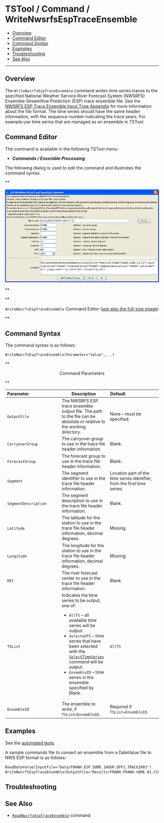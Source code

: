 # TSTool / Command / WriteNwsrfsEspTraceEnsemble #

*   [Overview](#overview)
*   [Command Editor](#command-editor)
*   [Command Syntax](#command-syntax)
*   [Examples](#examples)
*   [Troubleshooting](#troubleshooting)
*   [See Also](#see-also)

-------------------------

## Overview ##

The `WriteNwsrfsEspTraceEnsemble` command writes time series traces to the specified
National Weather Service River Forecast System (NWSRFS)
Ensemble Streamflow Prediction (ESP) trace ensemble file.
See the [NWSRFS ESP Trace Ensemble Input Type Appendix](../../datastore-ref/NWSRFSEspTraceEnsemble/NWSRFSEspTraceEnsemble.md) for more information about the file format.
The time series should have the same header information, with the sequence number indicating the trace years.
For example use time series that are managed as an ensemble in TSTool.

## Command Editor ##

The command is available in the following TSTool menu:

*   ***Commands / Ensemble Processing***

The following dialog is used to edit the command and illustrates the command syntax.

**<p style="text-align: center;">
![WriteNwsrfsEspTraceEnsemble](WriteNwsrfsEspTraceEnsemble.png)
</p>**

**<p style="text-align: center;">
`WriteNwsrfsEspTraceEnsemble` Command Editor (<a href="../WriteNwsrfsEspTraceEnsemble.png">see also the full-size image</a>)
</p>**

## Command Syntax ##

The command syntax is as follows:

```text
WriteNwsrfsEspTraceEnsemble(Parameter="Value",...)
```
**<p style="text-align: center;">
Command Parameters
</p>**

|**Parameter**&nbsp;&nbsp;&nbsp;&nbsp;&nbsp;&nbsp;&nbsp;&nbsp;&nbsp;&nbsp;&nbsp;&nbsp;&nbsp;&nbsp;&nbsp;&nbsp;&nbsp;&nbsp;&nbsp;&nbsp;&nbsp;&nbsp;&nbsp;&nbsp;&nbsp;|**Description**|**Default**&nbsp;&nbsp;&nbsp;&nbsp;&nbsp;&nbsp;&nbsp;&nbsp;&nbsp;&nbsp;&nbsp;&nbsp;&nbsp;&nbsp;&nbsp;&nbsp;&nbsp;&nbsp;&nbsp;&nbsp;&nbsp;&nbsp;&nbsp;&nbsp;&nbsp;&nbsp;&nbsp;|
|--------------|-----------------|-----------------|
| `OutputFile` | The NWSRFS ESP trace ensemble output file.  The path to the file can be absolute or relative to the working directory. | None – must be specified. |
| `CarryoverGroup` | The carryover group to use in the trace file header information | Blank. |
| `ForecastGroup` | The forecast group to use in the trace file header information. | Blank. |
| `Segment` | The segment identifier to use in the trace file header information. | Location part of the time series identifier, from the first time series. |
| `SegmentDescription` | The segment description to use in the trace file header information. | Blank. |
| `Latitude` | The latitude for the station to use in the trace file header information, decimal degrees. | Missing. |
| `Longitude` | The longitude for the station to use in the trace file header information, decimal degrees. | Missing. |
| `RFC` | The river forecast center to use in the trace file header information. | Blank. |
| `TSList` | Indicates the time series to be output, one of:<ul><li> `AllTS` – all available time series will be output.</li><li> `SelectedTS` – time series that have been selected with the [`SelectTimeSeries`](../SelectTimeSeries/SelectTimeSeries.md) command will be output.</li><li> `EnsembleID` – time series in the ensemble specified by Blank. | `AllTS` |
| `EnsembleID` | The ensemble to write, if `TSList=EnsembleID`. | Required if `TSList=EnsembleID`. |

## Examples ##

See the [automated tests](https://github.com/OpenCDSS/cdss-app-tstool-test/tree/master/test/commands/WriteNWSRFSESPTraceEnsemble).

A sample commands file to convert an ensemble from a DateValue file to NWS ESP format is as follows:

```
ReadDateValue(InputFile="Data/FRANH.ESP.SQME.1HOUR.QPF1.TRACE2001")
WriteNwsrfsEspTraceEnsemble(OutputFile="Results/FRANH.FRANH.SQME.01.CS",CarryoverGroup="FRANH",ForecastGroup="FRANH",SegmentDescription="FRANH",Latitude="43",Longitude="-72",RFC="NH",TSList="AllTS")
```

## Troubleshooting ##

## See Also ##

*   [`ReadNwsrfsEspTraceEnsemble`](../ReadNwsrfsEspTraceEnsemble/ReadNwsrfsEspTraceEnsemble.md) command
